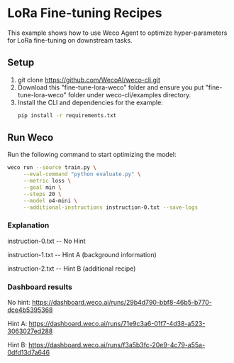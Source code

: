 # LoRa Fine-tuning Recipes

This example shows how to use Weco Agent to optimize hyper-parameters for LoRa fine-tuning on downstream tasks. 


## Setup
1.  git clone https://github.com/WecoAI/weco-cli.git 
2.  Download this "fine-tune-lora-weco" folder and ensure you put "fine-tune-lora-weco" folder under weco-cli/examples directory.
3.  Install the CLI and dependencies for the example:
    ```bash
    pip install -r requirements.txt
    ```

## Run Weco

Run the following command to start optimizing the model:

```bash
weco run --source train.py \
     --eval-command "python evaluate.py" \
     --metric loss \
     --goal min \
     --steps 20 \
     --model o4-mini \
     --additional-instructions instruction-0.txt --save-logs
```

### Explanation
instruction-0.txt -- No Hint

instruction-1.txt -- Hint A (background information)

instruction-2.txt -- Hint B (additional recipe)

### Dashboard results 

No hint: https://dashboard.weco.ai/runs/29b4d790-bbf8-46b5-b770-dce4b5395368 

Hint A: https://dashboard.weco.ai/runs/71e9c3a6-01f7-4d38-a523-3063027ed288 

Hint B: https://dashboard.weco.ai/runs/f3a5b3fc-20e9-4c79-a55a-0dfd13d7a646 

